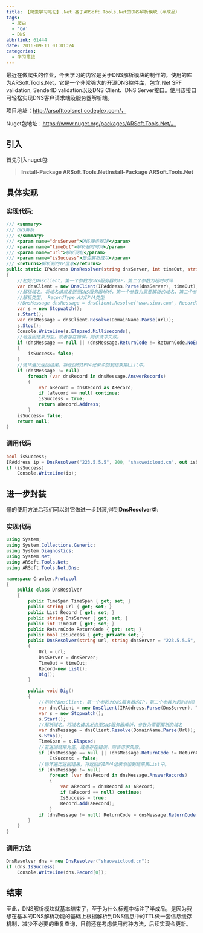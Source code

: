 ```yaml
---
title: 【爬虫学习笔记】.Net 基于ARSoft.Tools.Net的DNS解析模块（半成品）
tags:
  - 爬虫
  - 'C#'
  - DNS
abbrlink: 61444
date: 2016-09-11 01:01:24
categories:
  - 学习笔记
---
```

最近在做爬虫的作业，今天学习的内容是关于DNS解析模块的制作的。使用的库为ARSoft.Tools.Net，它是一个非常强大的开源DNS控件库，包含.Net SPF validation, SenderID validation以及DNS Client、DNS Server接口。使用该接口可轻松实现DNS客户请求端及服务器解析端。
<!-- more -->
项目地址：http://arsofttoolsnet.codeplex.com/，

Nuget包地址：https://www.nuget.org/packages/ARSoft.Tools.Net/。
## 引入
首先引入nuget包:
> **Install-Package ARSoft.Tools.NetInstall-Package ARSoft.Tools.Net**

## 具体实现
### 实现代码:
```csharp
/// <summary>
/// DNS解析
/// </summary>
/// <param name="dnsServer">DNS服务器IP</param>
/// <param name="timeOut">解析超时时间</param>
/// <param name="url">解析网址</param>
/// <param name="isSuccess">是否解析成功</param>
/// <returns>解析到的IP信息</returns>
public static IPAddress DnsResolver(string dnsServer, int timeOut, string url, out bool isSuccess)
{
    //初始化DnsClient，第一个参数为DNS服务器的IP，第二个参数为超时时间
    var dnsClient = new DnsClient(IPAddress.Parse(dnsServer), timeOut);
    //解析域名。将域名请求发送至DNS服务器解析，第一个参数为需要解析的域名，第二个参数为
    //解析类型， RecordType.A为IPV4类型
    //DnsMessage dnsMessage = dnsClient.Resolve("www.sina.com", RecordType.A);
    var s = new Stopwatch();
    s.Start();
    var dnsMessage = dnsClient.Resolve(DomainName.Parse(url));
    s.Stop();
    Console.WriteLine(s.Elapsed.Milliseconds);
    //若返回结果为空，或者存在错误，则该请求失败。
    if (dnsMessage == null || (dnsMessage.ReturnCode != ReturnCode.NoError && dnsMessage.ReturnCode != ReturnCode.NxDomain))
    {
        isSuccess= false;
    }
    //循环遍历返回结果，将返回的IPV4记录添加到结果集List中。
    if (dnsMessage != null)
        foreach (var dnsRecord in dnsMessage.AnswerRecords)
        {
            var aRecord = dnsRecord as ARecord;
            if (aRecord == null) continue;
            isSuccess = true;
            return aRecord.Address;
        }
    isSuccess= false;
    return null;
}
```
### 调用代码
```csharp
bool isSuccess;
IPAddress ip = DnsResolver("223.5.5.5", 200, "shaoweicloud.cn", out isSuccess);
if (isSuccess)
    Console.WriteLine(ip);
```
## 进一步封装
懂的使用方法后我们可以对它做进一步封装,得到**DnsResolver**类:
### 实现代码
```csharp
using System;
using System.Collections.Generic;
using System.Diagnostics;
using System.Net;
using ARSoft.Tools.Net;
using ARSoft.Tools.Net.Dns;

namespace Crawler.Protocol
{
    public class DnsResolver
    {
        public TimeSpan TimeSpan { get; set; }
        public string Url { get; set; }
        public List Record { get; set; }
        public string DnsServer { get; set; }
        public int TimeOut { get; set; }
        public ReturnCode ReturnCode { get; set; }
        public bool IsSuccess { get; private set; }
        public DnsResolver(string url, string dnsServer = "223.5.5.5", int timeOut = 200)
        {
            Url = url;
            DnsServer = dnsServer;
            TimeOut = timeOut;
            Record=new List();
            Dig();
        }

        public void Dig()
        {
            //初始化DnsClient，第一个参数为DNS服务器的IP，第二个参数为超时时间
            var dnsClient = new DnsClient(IPAddress.Parse(DnsServer), TimeOut);
            var s = new Stopwatch();
            s.Start();
            //解析域名。将域名请求发送至DNS服务器解析，参数为需要解析的域名
            var dnsMessage = dnsClient.Resolve(DomainName.Parse(Url));
            s.Stop();
            TimeSpan = s.Elapsed;
            //若返回结果为空，或者存在错误，则该请求失败。
            if (dnsMessage == null || (dnsMessage.ReturnCode != ReturnCode.NoError && dnsMessage.ReturnCode != ReturnCode.NxDomain))
                IsSuccess = false;
            //循环遍历返回结果，将返回的IPV4记录添加到结果集List中。
            if (dnsMessage != null)
                foreach (var dnsRecord in dnsMessage.AnswerRecords)
                {
                    var aRecord = dnsRecord as ARecord;
                    if (aRecord == null) continue;
                    IsSuccess = true;
                    Record.Add(aRecord);
                }
            if (dnsMessage != null) ReturnCode = dnsMessage.ReturnCode;
        }
    }
}
```
### 调用方法
```csharp
DnsResolver dns = new DnsResolver("shaoweicloud.cn");
if (dns.IsSuccess)
    Console.WriteLine(dns.Record[0]);
```

## 结束
 至此，DNS解析模块就基本结束了，至于为什么标题中标注了半成品，是因为我想在基本的DNS解析功能的基础上根据解析到DNS信息中的TTL做一套信息缓存机制，减少不必要的重复查询，目前还在考虑使用何种方法，后续实现会更新。